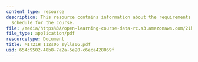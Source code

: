 ```yaml
---
content_type: resource
description: This resource contains information about the requirements and reading
  schedule for the course.
file: /media/https%3A/open-learning-course-data-rc.s3.amazonaws.com/21h-112-the-american-revolution-spring-2006/654c950248b87a2a5e20c6eca428069f_MIT21H_112s06_sylls06.pdf
file_type: application/pdf
resourcetype: Document
title: MIT21H_112s06_sylls06.pdf
uid: 654c9502-48b8-7a2a-5e20-c6eca428069f
---
```

